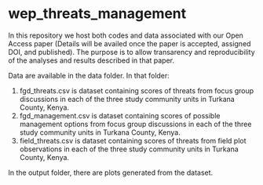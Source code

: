 # wep_threats_management
In this repository we host both codes and data associated with our Open Access paper (Details will be availed once the paper is accepted, assigned DOI, and published). The purpose is to allow transarency and reproducibility of the analyses and results described in that paper.

Data are available in the data folder. In that folder:

1. fgd_threats.csv is dataset containing scores of threats from focus group discussions in each of the three study community units in Turkana County, Kenya.
2. fgd_management.csv is dataset containing scores of possible management options from focus group discussions in each of the three study community units in Turkana County, Kenya.
3. field_threats.csv is dataset containing scores of threats from field plot observations in each of the three study community units in Turkana County, Kenya.

In the output folder, there are plots generated from the dataset.
